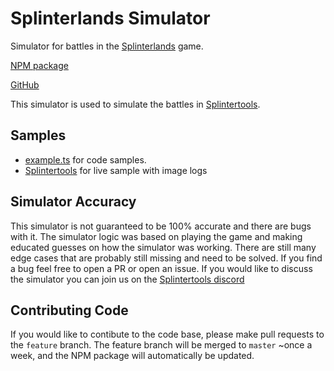 # Splinterlands Simulator

Simulator for battles in the [Splinterlands](https://splinterlands.com) game.

[NPM package](https://www.npmjs.com/package/splinterlands-simulator)

[GitHub](https://github.com/thechungster/splinterlands-simulator)

This simulator is used to simulate the battles in [Splintertools](https://splintertools.io).

## Samples

- [example.ts](/example.ts) for code samples.
- [Splintertools](https://splintertools.io/custom-battle) for live sample with image logs

## Simulator Accuracy

This simulator is not guaranteed to be 100% accurate and there are bugs with it. The simulator logic was based on playing the game and making educated guesses on how the simulator was working. There are still many edge cases that are probably still missing and need to be solved. If you find a bug feel free to open a PR or open an issue. If you would like to discuss the simulator you can join us on the [Splintertools discord](https://discord.com/invite/CHS3dxZmrM)


## Contributing Code

If you would like to contibute to the code base, please make pull requests to the `feature` branch. The feature branch will be merged to `master` ~once a week, and the NPM package will automatically be updated.